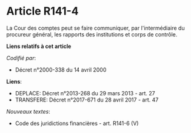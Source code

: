 # Article R141-4

La Cour des comptes peut se faire communiquer, par l'intermédiaire du procureur général, les rapports des institutions et
corps de contrôle.

**Liens relatifs à cet article**

_Codifié par_:

  - Décret n°2000-338 du 14 avril 2000

**Liens**:

  - DEPLACE: Décret n°2013-268 du 29 mars 2013 - art. 27
  - TRANSFERE: Décret n°2017-671 du 28 avril 2017 - art. 47

_Nouveaux textes_:

  - Code des juridictions financières - art. R141-6 (V)
